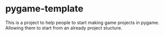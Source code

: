 # pygame-template
This is a project to help people to start making game projects in pygame. Allowing them to start from an already project stucture.
